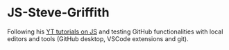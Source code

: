 # JS-Steve-Griffith
Following his [YT tutorials on JS](https://www.youtube.com/channel/UCTBGXCJHORQjivtgtMsmkAQ/playlists) 
and testing GitHub functionalities with local editors and tools (GitHub desktop, VSCode extensions and git).
